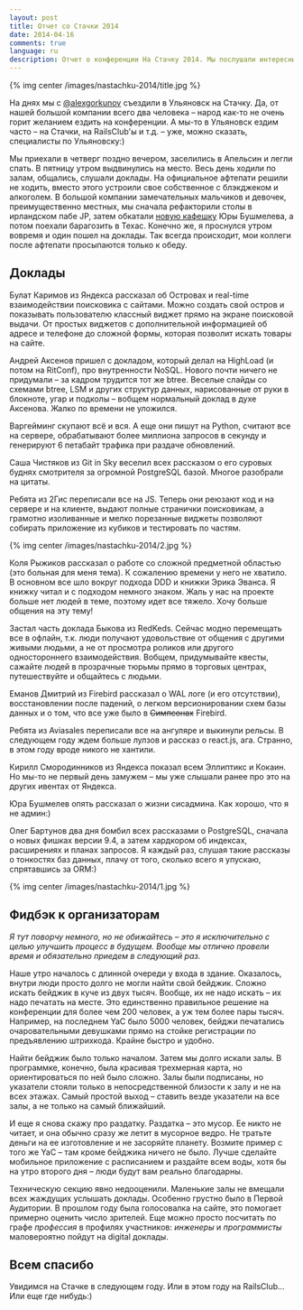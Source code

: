 ```yaml
---
layout: post
title: Отчет со Стачки 2014
date: 2014-04-16
comments: true
language: ru
description: Отчет о конференции На Стачку 2014. Мы послушали интересные доклады на технической секции, забойно потусили на афтепати, познакомились и пообщались с клевыми ребятами.
---
```


{% img center /images/nastachku-2014/title.jpg %}

На днях мы с [@alexgorkunov](http://twitter.com/alexgorkunov) съездили в Ульяновск на Стачку. Да, от нашей большой компании всего два человека – народ как-то не очень горит желанием ездить на конференции. А мы-то в Ульяновск ездим часто – на Стачки, на RailsClub'ы и т.д. – уже, можно сказать, специалисты по Ульяновску:)

Мы приехали в четверг поздно вечером, заселились в Апельсин и легли спать. В пятницу утром выдвинулись на место. Весь день ходили по залам, общались, слушали доклады. На официальное афтепати решили не ходить, вместо этого устроили свое собственное с блэкджеком и алкоголем. В большой компании замечательных мальчиков и девочек, преимущественно местных, мы сначала рефакторили столы в ирландском пабе JP, затем обкатали [новую кафешку](http://vk.com/hubcafe) Юры Бушмелева, а потом поехали барагозить в Техас. Конечно же, я проснулся утром вовремя и один пошел на доклады. Так всегда происходит, мои коллеги после афтепати просыпаются только к обеду.

## Доклады

Булат Каримов из Яндекса рассказал об Островах и real-time взаимодействии поисковика с сайтами. Можно создать свой остров и показывать пользователю классный виджет прямо на экране поисковой выдачи. От простых виджетов с дополнительной информацией об адресе и телефоне до сложной формы, которая позволит искать товары на сайте.

Андрей Аксенов пришел с докладом, который делал на HighLoad (и потом на RitConf), про внутренности NoSQL. Нового почти ничего не придумали – за кадром трудится тот же btree. Веселые слайды со схемами btree, LSM и других структур данных, нарисованные от руки в блокноте, угар и подколы – вобщем нормальный доклад в духе Аксенова. Жалко по времени не уложился.

Варгейминг скупают всё и вся. А еще они пишут на Python, считают все на сервере, обрабатывают более миллиона запросов в секунду и генерируют 6 петабайт трафика при раздаче обновлений.

Саша Чистяков из Git in Sky веселил всех рассказом о его суровых буднях смотрителя за огромной PostgreSQL базой. Многое разобрали на цитаты.

Ребята из 2Гис переписали все на JS. Теперь они реюзают код и на сервере и на клиенте, выдают полные странички поисковикам, а грамотно изоливанные и мелко порезанные виджеты позволяют собирать приложение из кубиков и тестировать по частям.

{% img center /images/nastachku-2014/2.jpg %}

Коля Рыжиков рассказал о работе со сложной предметной областью (это больная для меня тема). К сожалению времени у него не хватило. В основном все шло вокруг подхода DDD и книжки Эрика Эванса. Я книжку читал и с подходом немного знаком. Жаль у нас на проекте больше нет людей в теме, поэтому идет все тяжело. Хочу больше общения на эту тему!

Застал часть доклада Быкова из RedKeds. Сейчас модно перемещать все в офлайн, т.к. люди получают удовольствие от общения с другими живыми людьми, а не от просмотра роликов или другого одностороннего взаимодействия. Вобщем, придумывайте квесты, сажайте людей в прозрачные тюрьмы прямо в торговых центрах, путешествуйте и общайтесь с людьми.

Еманов Дмитрий из Firebird рассказал о WAL логе (и его отсутствии), восстановлении после падений, о легком версионировании схем базы данных и о том, что все уже было в ~~Симпсонах~~ Firebird.

Ребята из Aviasales переписали все на ангуляре и выкинули рельсы. В следующем году ждем больше лулзов и рассказ о react.js, ага. Странно, в этом году вроде никого не хантили.

Кирилл Смородинников из Яндекса показал всем Эллиптикс и Кокаин. Но мы-то не первый день замужем – мы уже слышали ранее про это на других ивентах от Яндекса.

Юра Бушмелев опять рассказал о жизни сисадмина. Как хорошо, что я не админ:)

Олег Бартунов два дня бомбил всех рассказами о PostgreSQL, сначала о новых фишках версии 9.4, а затем хардкором об индексах, расширениях и планах запросов. Я каждый раз, слушая такие рассказы о тонкостях баз данных, плачу от того, сколько всего я упускаю, спрятавшись за ORM:)

{% img center /images/nastachku-2014/1.jpg %}

## Фидбэк к организаторам

_Я тут поворчу немного, но не обижайтесь – это я исключительно с целью улучшить процесс в будущем. Вообще мы отлично провели время и обязательно приедем в следующий раз._

Наше утро началось с длинной очереди у входа в здание. Оказалось, внутри люди просто долго не могли найти свой бейджик. Сложно искать бейджик в куче из двух тысяч. Вообще, их не надо искать – их надо печатать на месте. Это единственно правильное решение на конференции для более чем 200 человек, а уж тем более пары тысяч. Например, на последнем YaC было 5000 человек, бейджи печатались очаровательными девушками прямо на стойке регистрации по предъявлению штрихкода. Крайне быстро и удобно.

Найти бейджик было только началом. Затем мы долго искали залы. В программке, конечно, была красивая трехмерная карта, но ориентироваться по ней было сложно. Залы были подписаны, но указатели стояли только в непосредственной близости к залу и не на всех этажах. Самый простой выход – ставить везде указатели на все залы, а не только на самый ближайший.

И еще я снова скажу про раздатку. Раздатка – это мусор. Ее никто не читает, и она обычно сразу же летит в мусорное ведро. Не тратьте деньги на ее изготовление и не засоряйте планету. Возмите пример с того же YaC – там кроме бейджика ничего не было. Лучше сделайте мобильное приложение с расписанием и раздайте всем воды, хотя бы на утро второго дня – люди будут вам реально благодарны.

Техническую секцию явно недооценили. Маленькие залы не вмещали всех жаждущих услышать доклады. Особенно грустно было в Первой Аудитории. В прошлом году была голосовалка на сайте, это помогает примерно оценить число зрителей. Еще можно просто посчитать по графе _профессия_ в профилях участников: _инженеры_ и _программисты_ маловероятно пойдут на digital доклады.

## Всем спасибо

Увидимся на Стачке в следующем году. Или в этом году на RailsClub... Или еще где нибудь:)
